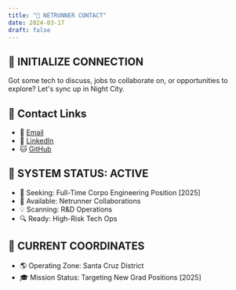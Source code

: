 ```yaml
---
title: "💫 NETRUNNER CONTACT"
date: 2024-03-17
draft: false
---
```


## 🤖 INITIALIZE CONNECTION

Got some tech to discuss, jobs to collaborate on, or opportunities to explore? Let's sync up in Night City.

## 📡 Contact Links

* 📧 <a href="mailto:aringadre@gmail.com">Email</a>
* 💼 [LinkedIn](https://linkedin.com/in/arin-gadre)
* 🐱 [GitHub](https://github.com/aringadre76)

## 🌟 SYSTEM STATUS: ACTIVE

* 💼 Seeking: Full-Time Corpo Engineering Position [2025]
* 💝 Available: Netrunner Collaborations
* 💡 Scanning: R&D Operations
* 🔍 Ready: High-Risk Tech Ops

## 📍 CURRENT COORDINATES

* 🌎 Operating Zone: Santa Cruz District
* 🎓 Mission Status: Targeting New Grad Positions [2025] 